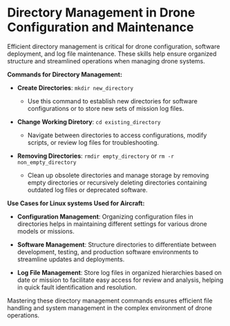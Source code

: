 # Directory Management in Drone Configuration and Maintenance

Efficient directory management is critical for drone configuration, software
deployment, and log file maintenance. These skills help ensure organized
structure and streamlined operations when managing drone systems.

**Commands for Directory Management:**

- **Create Directories**: `mkdir new_directory`
    - Use this command to establish new directories for software configurations or to store new sets of mission log files.

- **Change Working Diretory**: `cd existing_directory`
    - Navigate between directories to access configurations, modify scripts, or review log files for troubleshooting.

- **Removing Directories**: `rmdir empty_directory` or `rm -r non_empty_directory`
    - Clean up obsolete directories and manage storage by removing empty directories or recursively deleting directories containing outdated log files or deprecated software.

**Use Cases for Linux systems Used for Aircraft:**

- **Configuration Management**: Organizing configuration files in directories helps in maintaining different settings for various drone models or missions.

- **Software Management**: Structure directories to differentiate between development, testing, and production software environments to streamline updates and deployments.

- **Log File Management**: Store log files in organized hierarchies based on date or mission to facilitate easy access for review and analysis, helping in quick fault identification and resolution.

Mastering these directory management commands ensures efficient file handling and system management in the complex environment of drone operations.

